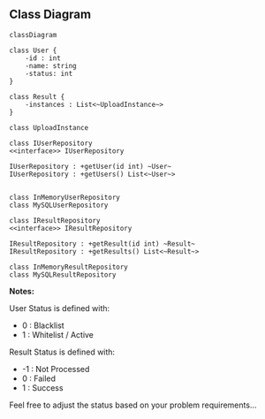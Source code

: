 ## Class Diagram

```mermaid
classDiagram

class User {
    -id : int
    -name: string
    -status: int
}

class Result {
    -instances : List<~UploadInstance~>
}

class UploadInstance
 
class IUserRepository
<<interface>> IUserRepository

IUserRepository : +getUser(id int) ~User~
IUserRepository : +getUsers() List<~User~>


class InMemoryUserRepository
class MySQLUserRepository

class IResultRepository
<<interface>> IResultRepository

IResultRepository : +getResult(id int) ~Result~
IResultRepository : +getResults() List<~Result~>

class InMemoryResultRepository
class MySQLResultRepository

```

**Notes:**

User Status is defined with:
- 0 : Blacklist
- 1 : Whitelist / Active

Result Status is defined with:
- -1 : Not Processed
- 0 : Failed
- 1 : Success

Feel free to adjust the status based on your problem requirements...